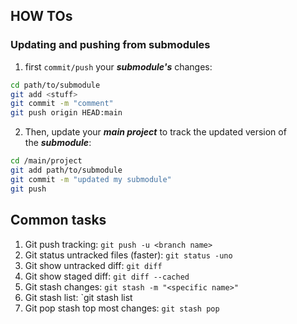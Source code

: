 
## HOW TOs

### Updating and pushing from submodules

1. first `commit/push` your **_submodule's_** changes:

```bash
cd path/to/submodule
git add <stuff>
git commit -m "comment"
git push origin HEAD:main
```

2. Then, update your **_main project_** to track the updated version of the **_submodule_**:

```bash
cd /main/project
git add path/to/submodule
git commit -m "updated my submodule"
git push
```


## Common tasks

1. Git push tracking:  `git push -u <branch name>`
2. Git status untracked files (faster): `git status -uno`
3. Git show untracked diff: `git diff`
4. Git show staged diff: `git diff --cached`
5. Git stash changes: `git stash -m "<specific name>"`
6. Git stash list: `git stash list
7. Git pop stash top most changes: `git stash pop`